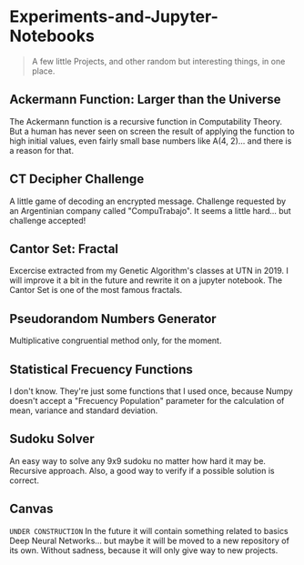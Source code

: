 # Experiments-and-Jupyter-Notebooks
>A few little Projects, and other random but interesting things, in one place.

## Ackermann Function: Larger than the Universe
The Ackermann function is a recursive function in Computability Theory. But a human has never seen on screen the result of applying the function to high initial values, even fairly small base numbers like A(4, 2)... and there is a reason for that.

## CT Decipher Challenge
A little game of decoding an encrypted message. Challenge requested by an Argentinian company called "CompuTrabajo". It seems a little hard... but challenge accepted!

## Cantor Set: Fractal
Excercise extracted from my Genetic Algorithm's classes at UTN in 2019. I will improve it a bit in the future and rewrite it on a jupyter notebook. The Cantor Set is one of the most famous fractals.

## Pseudorandom Numbers Generator
Multiplicative congruential method only, for the moment.

## Statistical Frecuency Functions
I don't know. They're just some functions that I used once, because Numpy doesn't accept a "Frecuency Population" parameter for the calculation of mean, variance and standard deviation.

## Sudoku Solver
An easy way to solve any 9x9 sudoku no matter how hard it may be. Recursive approach. Also, a good way to verify if a possible solution is correct.

## Canvas
`UNDER CONSTRUCTION` In the future it will contain something related to basics Deep Neural Networks... but maybe it will be moved to a new repository of its own. Without sadness, because it will only give way to new projects.
